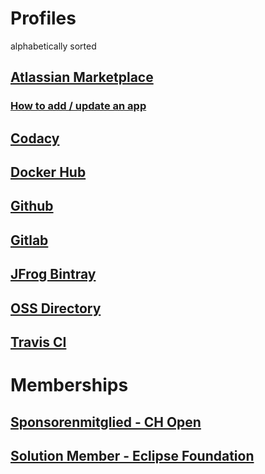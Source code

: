 # Profiles

alphabetically sorted

## [Atlassian Marketplace](https://marketplace.atlassian.com/vendors/1211530/baloise-group)
### [How to add / update an app](https://developer.atlassian.com/platform/marketplace/listing-and-managing-apps/)
## [Codacy](https://app.codacy.com/organization/baloise)
## [Docker Hub](https://hub.docker.com/r/baloise/)
## [Github](https://github.com/baloise)
## [Gitlab](https://gitlab.com/baloise)
## [JFrog Bintray](https://bintray.com/baloise)
## [OSS Directory](https://www.ossdirectory.com/oss-firmen/single/ossfirm/baloise-group)
## [Travis CI](https://travis-ci.org/baloise/)

# Memberships

## [Sponsorenmitglied - CH Open](http://www.ossdirectory.com/ch-open-sponsoren/)
## [Solution Member - Eclipse Foundation](https://www.eclipse.org/membership/showMember.php?member_id=1288)
